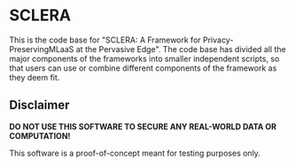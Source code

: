 # SCLERA
This is the code base for "SCLERA: A Framework for Privacy-PreservingMLaaS at the Pervasive Edge". 
The code base has divided all the major components of the frameworks into smaller independent scripts, so that users can use or combine different components of the framework as they deem fit.

## Disclaimer

**DO NOT USE THIS SOFTWARE TO SECURE ANY 
REAL-WORLD DATA OR COMPUTATION!**

This software is a proof-of-concept meant for 
testing purposes only.
